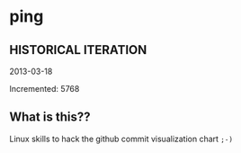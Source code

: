 # ping

## HISTORICAL ITERATION
2013-03-18

Incremented: 5768

## What is this?? 
Linux skills to hack the github commit visualization chart `;-)`

